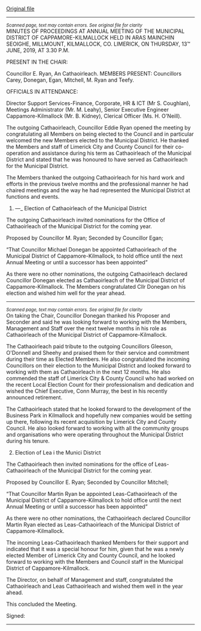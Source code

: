 [Original file](https://www.limerick.ie/sites/default/files/media/documents/2019-07/03%20Minutes%20MD%20Annual%20Meeting%2013th%20%20June%202019.pdf)

---
*<small>Scanned page, text may contain errors. See original file for clarity</small>*  
MINUTES OF PROCEEDINGS AT ANNUAL MEETING OF THE
MUNICIPAL DISTRICT OF CAPPAMORE-KILMALLOCK HELD IN ARAS
MAINCHIN SEOIGHE, MILLMOUNT, KILMALLOCK, CO. LIMERICK, ON
THURSDAY, 13™ JUNE, 2019, AT 3.30 P.M.

PRESENT IN THE CHAIR:

Councillor E. Ryan, An Cathaoirleach.
MEMBERS PRESENT:
Councillors Carey, Donegan, Egan, Mitchell, M. Ryan and Teefy.

OFFICIALS IN ATTENDANCE:

Director Support Services-Finance, Corporate, HR & ICT (Mr S. Coughlan), Meetings
Administrator (Mr. M. Leahy), Senior Executive Engineer Cappamore-Kilmallock (Mr. B.
Kidney), Clerical Officer (Ms. H. O'Neill).

The outgoing Cathaoirleach, Councillor Eddie Ryan opened the meeting by congratulating all
Members on being elected to the Council and in particular welcomed the new Members
elected to the Municipal District. He thanked the Members and staff of Limerick City and
County Council for their co-operation and assistance during his term as Cathaoirleach of the
Municipal District and stated that he was honoured to have served as Cathaoirleach for the
Municipal District.

The Members thanked the outgoing Cathaoirleach for his hard work and efforts in the
previous twelve months and the professional manner he had chaired meetings and the way
he had represented the Municipal District at functions and events.

1. —_ Election of Cathaoirleach of the Municipal District

The outgoing Cathaoirleach invited nominations for the Office of Cathaoirleach of the
Municipal District for the coming year.

Proposed by Councillor M. Ryan;
Seconded by Councillor Egan;

“That Councillor Michael Donegan be appointed Cathaoirleach of the Municipal District of
Cappamore-Kilmallock, to hold office until the next Annual Meeting or until a successor has
been appointed”

As there were no other nominations, the outgoing Cathaoirleach declared Councillor Donegan
elected as Cathaoirleach of the Municipal District of Cappamore-Kilmallock. The Members
congratulated Cllr Donegan on his election and wished him well for the year ahead.


---
*<small>Scanned page, text may contain errors. See original file for clarity</small>*  
On taking the Chair, Councillor Donegan thanked his Proposer and Seconder and said he was
looking forward to working with the Members, Management and Staff over the next twelve
months in his role as Cathaoirleach of the Municipal District of Cappamore-Kilmallock.

The Cathaoirleach paid tribute to the outgoing Councillors Gleeson, O'Donnell and Sheehy
and praised them for their service and commitment during their time as Elected Members.
He also congratulated the incoming Councillors on their election to the Municipal District and
looked forward to working with them as Cathaoirleach in the next 12 months. He also
commended the staff of Limerick City & County Council who had worked on the recent Local
Election Count for their professionalism and dedication and wished the Chief Executive, Conn
Murray, the best in his recently announced retirement.

The Cathaoirleach stated that he looked forward to the development of the Business Park in
Kilmallock and hopefully new companies would be setting up there, following its recent
acquisition by Limerick City and County Council. He also looked forward to working with all
the community groups and organisations who were operating throughout the Municipal
District during his tenure.

2. Election of Lea i the Munici District

The Cathaoirleach then invited nominations for the office of Leas-Cathaoirleach of the
Municipal District for the coming year.

Proposed by Councillor E. Ryan;
Seconded by Councillor Mitchell;

“That Councillor Martin Ryan be appointed Leas-Cathaoirleach of the Municipal District of
Cappamore-Kilmallock to hold office until the next Annual Meeting or until a successor has
been appointed”

As there were no other nominations, the Cathaoirleach declared Councillor Martin Ryan
elected as Leas-Cathaoirleach of the Municipal District of Cappamore-Kilmallock.

The incoming Leas-Cathaoirleach thanked Members for their support and indicated that it
was a special honour for him, given that he was a newly elected Member of Limerick City and
County Council, and he looked forward to working with the Members and Council staff in the
Municipal District of Cappamore-Kilmallock.

The Director, on behalf of Management and staff, congratulated the Cathaoirleach and Leas
Cathaoirleach and wished them well in the year ahead.

This concluded the Meeting.

Signed:


---
